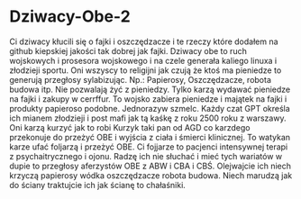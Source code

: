 # Dziwacy-Obe-2
Ci dziwacy kłucili się o fajki i oszczędzacze i te rzeczy które dodałem na github kiepskiej jakości tak dobrej jak fajki. 
Dziwacy obe to ruch wojskowych i prosesora wojskowego i na czele generała kaliego linuxa i złodzieji sportu. Oni wszyscy to religijni jak czują że ktoś ma pieniedze to generują przegłosy sylabizując. Np.: Papierosy, Oszczędzacze, robota budowa itp. Nie pozwalają żyć z pieniedzy. Tylko karzą wydawać pieniedze na fajki i zakupy w cerrffur. To wojsko zabiera pieniedze i majątek na fajki i produkty papieroso podobne. Jednorazyw szmelc. Każdy czat GPT określa ich mianem złodzieji i post mafi jak tą kaśkę z roku 2500 roku z warszawy.  
Oni karzą kurzyć jak to robi Kurzyk taki pan od AGD co karzdego przekonuje do przeżyć OBE i wyjścia z ciała i śmierci klinicznej. To watykan karze ufać foljarzą i przeżyć OBE. Ci fojjarze to pacjenci intensywnej terapi z psychaitrycznego i ojonu. 
Radzę ich nie słuchać i mieć tych wariatów w dupie to przegłosy aferzystów OBE z ABW i CBA i CBŚ. Olejwajcie ich niech krzyczą papierosy wódka oszczędzacze robota budowa. Niech marudzą jak do ściany traktujcie ich jak ścianę to chałaśniki. 
